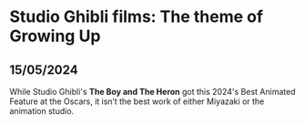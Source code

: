 # Studio Ghibli films: The theme of Growing Up
## 15/05/2024

While Studio Ghibli's **The Boy and The Heron** got this 2024's Best Animated Feature at the Oscars, it isn’t the best work of either Miyazaki or the animation studio. 